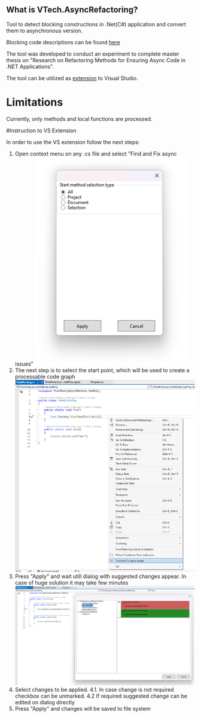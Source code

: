## What is VTech.AsyncRefactoring?

Tool to detect blocking constructions in .Net(C#) application and convert them to asynchronous version.

Blocking code descriptions can be found [here](https://github.com/davidfowl/AspNetCoreDiagnosticScenarios/blob/master/AsyncGuidance.md)

The tool was developed to conduct an experiment to complete master thesis on "Research on Refactoring Methods for Ensuring Async Code in .NET Applications".

The tool can be utilized as [extension](https://marketplace.visualstudio.com/items?itemName=BorisK.AsyncRefactoring) to Visual Studio.

# Limitations
Currently, only methods and local functions are processed.


#Instruction to VS Extension

In order to use the VS extension follow the next steps:
1. Open context menu on any .cs file and select "Find and Fix async issues" 
![Context menu](https://github.com/Bor1ss/VTech.AsyncRefactoring.Extension/blob/main/resources/instruction_start_type_selection.png?raw=true)
2. The next step is to select the start point, which will be used to create a processable code graph
![Start method selection](https://github.com/Bor1ss/VTech.AsyncRefactoring.Extension/blob/main/resources/instructions_context_menu.png?raw=true)
3. Press "Apply" and wait utill dialog with suggested changes appear. In case of huge solution it may take few minutes
![Changes preview dialog](https://github.com/Bor1ss/VTech.AsyncRefactoring.Extension/blob/main/resources/instruction_changes_preview.png?raw=true)
4. Select changes to be applied. 
4.1. In case change is not required checkbox can be unmarked. 
4.2  If required suggested change can be edited on dialog directly
5. Press "Apply" and changes will be saved to file system




